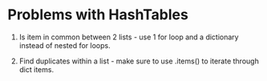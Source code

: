 # Problems with HashTables

1. Is item in common between 2 lists - use 1 for loop and a dictionary instead of nested for loops. 

2. Find duplicates within a list - make sure to use .items() to iterate through dict items. 